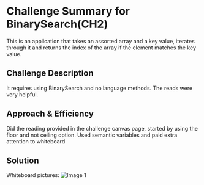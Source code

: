 # Challenge Summary for BinarySearch(CH2)
This is an application that takes an assorted array and a key value, iterates through it and returns the
index of the array if the element matches the key value.

## Challenge Description
It requires using BinarySearch and no language methods. The reads were very helpful.

## Approach & Efficiency
Did the reading provided in the challenge canvas page, started by using the floor and not ceiling option.
Used semantic variables and paid extra attention to whiteboard

## Solution
Whiteboard pictures:
![Image 1](https://github.com/Alejandroid101/data-structures-and-algorithms-401c/blob/array-binary-search/assets/CH1BinaryShift.jpg?raw=true)
